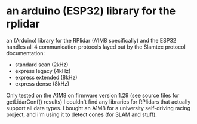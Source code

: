 # an arduino (ESP32) library for the rplidar
an (Arduino) library for the RPlidar (A1M8 specifically) and the ESP32
handles all 4 communication protocols layed out by the Slamtec protocol documentation:
- standard scan (2kHz)
- express legacy (4kHz)
- express extended (8kHz)
- express dense (8kHz)

Only tested on the A1M8 on firmware version 1.29 (see source files for getLidarConf() results)
I couldn't find any libraries for RPlidars that actually support all data types.
I bought an A1M8 for a university self-driving racing project, and i'm using it to detect cones (for SLAM and stuff).
